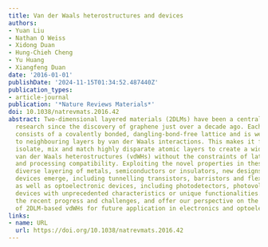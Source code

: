 ```yaml
---
title: Van der Waals heterostructures and devices
authors:
- Yuan Liu
- Nathan O Weiss
- Xidong Duan
- Hung-Chieh Cheng
- Yu Huang
- Xiangfeng Duan
date: '2016-01-01'
publishDate: '2024-11-15T01:34:52.487440Z'
publication_types:
- article-journal
publication: '*Nature Reviews Materials*'
doi: 10.1038/natrevmats.2016.42
abstract: Two-dimensional layered materials (2DLMs) have been a central focus of materials
  research since the discovery of graphene just over a decade ago. Each layer in 2DLMs
  consists of a covalently bonded, dangling-bond-free lattice and is weakly bound
  to neighbouring layers by van der Waals interactions. This makes it feasible to
  isolate, mix and match highly disparate atomic layers to create a wide range of
  van der Waals heterostructures (vdWHs) without the constraints of lattice matching
  and processing compatibility. Exploiting the novel properties in these vdWHs with
  diverse layering of metals, semiconductors or insulators, new designs of electronic
  devices emerge, including tunnelling transistors, barristors and flexible electronics,
  as well as optoelectronic devices, including photodetectors, photovoltaics and light-emitting
  devices with unprecedented characteristics or unique functionalities. We review
  the recent progress and challenges, and offer our perspective on the exploration
  of 2DLM-based vdWHs for future application in electronics and optoelectronics.
links:
- name: URL
  url: https://doi.org/10.1038/natrevmats.2016.42
---
```

